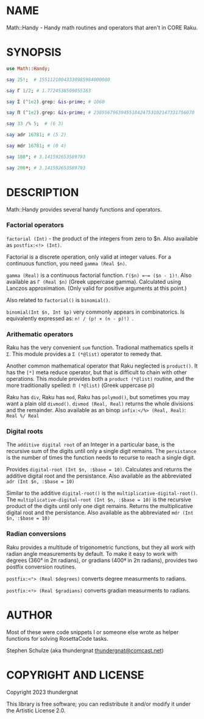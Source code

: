 NAME
====

Math::Handy - Handy math routines and operators that aren't in CORE Raku.

SYNOPSIS
========

```raku
use Math::Handy;

say 25!;  # 15511210043330985984000000

say Γ 1/2; # 1.7724538509055163

say Σ (^1e2).grep: &is-prime; # 1060

say Π (^1e2).grep: &is-prime; # 2305567963945518424753102147331756070

say 33 /% 5;  # (6 3)

say adr 16781; # (5 2)

say mdr 16781; # (0 4)

say 180°; # 3.141592653589793

say 200ᵍ; # 3.141592653589793
```

DESCRIPTION
===========

Math::Handy provides several handy functions and operators.

### Factorial operators

`factorial (Int)` - the product of the integers from zero to $n. Also available as `postfix:<!> (Int)`.

Factorial is a discrete operation, only valid at integer values. For a continuous function, you need `gamma (Real $n)`.

`gamma (Real)` is a continuous factorial function. `Γ($n) =~= ($n - 1)!`. Also available as `Γ (Real $n)` (Greek uppercase gamma). Calculated using Lanczos approximation. (Only valid for positive arguments at this point.)

Also related to `factorial()` is `binomial()`.

`binomial(Int $n, Int $p)` very commonly appears in combinatorics. Is equivalently expressed as: `n! / (p! × (n - p)!) `.

### Arithematic operators

Raku has the very convenient `sum` function. Tradional mathematics spells it `Σ`. This module provides a `Σ (*@list)` operator to remedy that.

Another common mathematical operator that Raku neglected is `product()`. It has the `[*]` meta reduce operator, but that is difficult to chain with other operations. This module provides both a `product (*@list)` routine, and the more traditionally spelled: `Π (*@list)` (Greek uppercase pi)

Raku has `div`, Raku has `mod`, Raku has `polymod()`, but sometimes you may want a plain old `divmod()`. `divmod (Real, Real)` returns the whole divisions and the remainder. Also available as an binop `infix:</%> (Real, Real)`: `Real %/ Real`

### Digital roots

The `additive digital root` of an Integer in a particular base, is the recursive sum of the digits until only a single digit remains. The `persistance` is the number of times the function needs to recurse to reach a single digit.

Provides `digital-root (Int $n, :$base = 10)`. Calculates and returns the additive digital root and the persistance. Also available as the abbreviated `adr (Int $n, :$base = 10)`

Similar to the additive `digital-root()` is the `multiplicative-digital-root()`. The `multiplicative-digital-root (Int $n, :$base = 10)` is the recursive product of the digits until only one digit remains. Returns the multiplicative digital root and the persistance. Also available as the abbreviated `mdr (Int $n, :$base = 10)`

### Radian conversions

Raku provides a multitude of trigonometric functions, but they all work with radian angle measurements by default. To make it easy to work with degrees (360° in 2π radians), or gradians (400ᵍ in 2π radians), provides two postfix conversion routines.

`postfix:<°> (Real $degrees)` converts degree measurments to radians.

`postfix:<ᵍ> (Real $gradians)` converts gradian measurments to radians.

AUTHOR
======

Most of these were code snippets I or someone else wrote as helper functions for solving RosettaCode tasks.

Stephen Schulze (aka thundergnat <thundergnat@comcast.net>)

COPYRIGHT AND LICENSE
=====================

Copyright 2023 thundergnat

This library is free software; you can redistribute it and/or modify it under the Artistic License 2.0.

